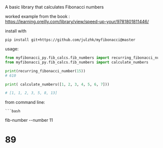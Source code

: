 A basic library that calculates Fibonacci numbers

worked example from the book : https://learning.oreilly.com/library/view/speed-up-your/9781801811446/

install with 

```
pip install git+https://github.com/julzhk/myfibonacci@master
```


usage: 
```python
from myfibonacci_py.fib_calcs.fib_numbers import recurring_fibonacci_number
from myfibonacci_py.fib_calcs.fib_numbers import calculate_numbers

print(recurring_fibonacci_number(15))
# 610

print( calculate_numbers([1, 2, 3, 4, 5, 6, 7]))

# [1, 1, 2, 3, 5, 8, 13]

```

from command line:
    
    ```bash
fib-number --number 11
# 89
```